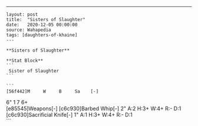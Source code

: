 ---
    layout: post
    title:  "Sisters of Slaughter"
    date:   2020-12-05 00:00:00
    source: Wahapedia
    tags: [daughters-of-khaine]
    ---
    
    **Sisters of Slaughter**
    
    **Stat Block**
    ```
     Sister of Slaughter
    ```
    
    ```
    [56f442]M     W     B     Sa    [-]
6"    1     7     6+    
[e85545]Weapons[-]
[c6c930]Barbed Whip[-]
2"     A:2    H:3+   W:4+   R:-    D:1   
[c6c930]Sacrificial Knife[-]
1"     A:1    H:3+   W:4+   R:-    D:1   
    ```
    
    
    